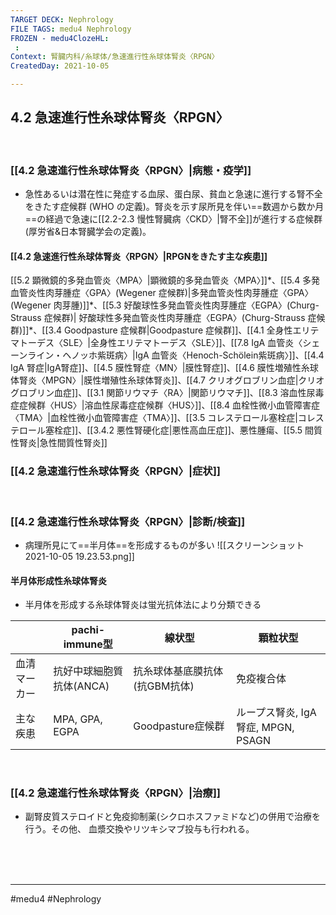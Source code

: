 ```yaml
---
TARGET DECK: Nephrology
FILE TAGS: medu4 Nephrology
FROZEN - medu4ClozeHL:
 : 
Context: 腎臓内科/糸球体/急速進行性糸球体腎炎〈RPGN〉
CreatedDay: 2021-10-05

---
```


## 4.2 急速進行性糸球体腎炎〈RPGN〉

<br>

### [[4.2 急速進行性糸球体腎炎〈RPGN〉|病態・疫学]]
* 急性あるいは潜在性に発症する血尿、蛋白尿、貧血と急速に進行する腎不全をきたす症候群 (WHO の定義)。腎炎を示す尿所見を伴い==数週から数か月==の経過で急速に[[2.2-2.3 慢性腎臓病〈CKD〉|腎不全]]が進行する症候群(厚労省&日本腎臓学会の定義)。
<!--ID: 1633959573967-->


#### [[4.2 急速進行性糸球体腎炎〈RPGN〉|RPGNをきたす主な疾患]]
[[5.2 顕微鏡的多発血管炎〈MPA〉|顕微鏡的多発血管炎〈MPA〉]]\*、[[5.4 多発血管炎性肉芽腫症〈GPA〉(Wegener 症候群)|多発血管炎性肉芽腫症〈GPA〉(Wegener 肉芽腫)]]\*、[[5.3 好酸球性多発血管炎性肉芽腫症〈EGPA〉(Churg-Strauss 症候群)| 好酸球性多発血管炎性肉芽腫症〈EGPA〉(Churg-Strauss 症候群)]]\*、[[3.4 Goodpasture 症候群|Goodpasture 症候群]]、[[4.1 全身性エリテマトーデス〈SLE〉|全身性エリテマトーデス〈SLE〉]]、[[7.8 IgA 血管炎〈シェーンライン・ヘノッホ紫斑病〉|IgA 血管炎〈Henoch-Schölein紫斑病〉]]、[[4.4 IgA 腎症|IgA腎症]]、[[4.5 膜性腎症〈MN〉|膜性腎症]]、[[4.6 膜性増殖性糸球体腎炎〈MPGN〉|膜性増殖性糸球体腎炎]]、[[4.7 クリオグロブリン血症|クリオグロブリン血症]]、[[3.1 関節リウマチ〈RA〉|関節リウマチ]]、[[8.3 溶血性尿毒症症候群〈HUS〉|溶血性尿毒症症候群〈HUS〉]]、[[8.4 血栓性微小血管障害症〈TMA〉|血栓性微小血管障害症〈TMA〉]]、[[3.5 コレステロール塞栓症|コレステロール塞栓症]]、[[3.4.2 悪性腎硬化症|悪性高血圧症]]、悪性腫瘍、[[5.5 間質性腎炎|急性間質性腎炎]]
<br>

### [[4.2 急速進行性糸球体腎炎〈RPGN〉|症状]]


<br>

### [[4.2 急速進行性糸球体腎炎〈RPGN〉|診断/検査]]
* 病理所見にて==半月体==を形成するものが多い
![[スクリーンショット 2021-10-05 19.23.53.png]]
<!--ID: 1633959573973-->

#### 半月体形成性糸球体腎炎
* 半月体を形成する糸球体腎炎は蛍光抗体法により分類できる

| |pachi-immune型|線状型|顆粒状型|
|---|---|---|---|
|血清マーカー|抗好中球細胞質抗体(ANCA)|抗糸球体基底膜抗体(抗GBM抗体)|免疫複合体|
|主な疾患|MPA, GPA, EGPA|Goodpasture症候群|ループス腎炎, IgA腎症, MPGN, PSAGN|



<br>

### [[4.2 急速進行性糸球体腎炎〈RPGN〉|治療]]
* 副腎皮質ステロイドと免疫抑制薬(シクロホスファミドなど)の併用で治療を行う。その他、 血漿交換やリツキシマブ投与も行われる。

<br><br><br>

---
#medu4 #Nephrology  
